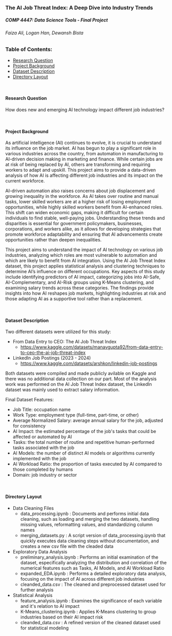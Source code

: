 ### The AI Job Threat Index: A Deep Dive into Industry Trends
##### COMP 4447: Data Science Tools - Final Project
###### Faiza Ali, Logan Han, Dewansh Bista

### Table of Contents:
- [Research Question](#research-question)
- [Project Background](#project-background)
- [Dataset Description](#dataset-description)
- [Directory Layout](#directory-layout)

<br>

#### Research Question

How does new and emerging AI technology impact different job industries?

<br>

#### Project Background

As artificial intelligence (AI) continues to evolve, it is crucial to understand its influence on the job market. 
AI has begun to play a significant role in various industries across the country, from automation in manufacturing 
to AI-driven decision making in marketing and finance. While certain jobs are at risk of being replaced by AI, others 
are transforming and requiring workers to adapt and upskill. This project aims to provide a data-driven analysis of 
how AI is affecting different job industries and its impact on the current workforce.

AI-driven automation also raises concerns about job displacement and growing inequality in the workforce. As AI takes over 
routine and manual tasks, lower skilled workers are at a higher risk of losing employment opportunities, while highly skilled 
workers benefit from AI-enhanced roles. This shift can widen economic gaps, making it difficult for certain individuals to find 
stable, well-paying jobs. Understanding these trends and disparities is essential for government policymakers, businesses, 
corporations, and workers alike, as it allows for developing strategies that promote workforce adaptability and ensuring 
that AI advancements create opportunities rather than deepen inequalities.

This project aims to understand the impact of AI technology on various job industries, analyzing which roles are most vulnerable 
to automation and which are likely to benefit from AI integration. Using the AI Job Threat Index dataset, this project applies 
statistical analysis and clustering techniques to determine AI’s influence on different occupations. Key aspects of this study include 
identifying predictors of AI impact, categorizing jobs into AI-Safe, AI-Complementary, and AI-Risk groups using K-Means clustering, 
and examining salary trends across these categories. The findings provide insights into how AI reshapes job markets, highlighting 
industries at risk and those adapting AI as a supportive tool rather than a replacement.

<br>

#### Dataset Description

Two different datasets were utilized for this study:
- From Data Entry to CEO: The AI Job Threat Index
  - https://www.kaggle.com/datasets/manavgupta92/from-data-entry-to-ceo-the-ai-job-threat-index
- LinkedIn Job Postings (2023 - 2024)
  - https://www.kaggle.com/datasets/arshkon/linkedin-job-postings

Both datasets were compiled and made publicly avilable on Kaggle and there was no additional data collection on our part.
Most of the analysis work was performed on the AI Job Threat Index dataset, the LinkedIn dataset was mainly used to extract salary information. 

Final Dataset Features:
- Job Title: occupation name
- Work Type: employment type (full-time, part-time, or other)
- Average Normalized Salary: average annual salary for the job, adjusted for consistency
- AI Impact: the estimated percentage of the job's tasks that could be affected or automated by AI
- Tasks: the total number of routine and repetitive human-performed tasks associated with the job
- AI Models: the number of distinct AI models or algorithms currently implemented with the job 
- AI Workload Ratio: the proportion of tasks executed by AI compared to those completed by humans
- Domain: job industry or sector

<br>

#### Directory Layout
- Data Cleaning Files  
    - data_processing.ipynb : Documents and performs initial data cleaning, such as loading and merging the two datasets, handling missing values, reformatting values, and standardizing column names
    - merging_datasets.py : A script version of data_processing.ipynb that quickly executes data cleaning steps without documentation, and creates a new csv file with the cleaded data
- Exploratory Data Analysis 
    - preliminary_analysis.ipynb : Performs an initial examination of the dataset, especifically analyzing the distribution and correlation of the numerical features such as Tasks, AI Models, and AI Workload Ratio
    - expanded_EDA.ipynb : Performs a detailed exploratory data analysis, focusing on the impact of AI across different job industries 
    - cleanded_data.csv : The cleaned and preprocessed dataset used for further analysis
- Statistical Analysis 
    - feature_analysis.ipynb : Examines the significance of each variable and it's relation to AI impact 
    - K-Means_clustering.ipynb : Applies K-Means clustering to group industries based on their AI impact risk
    - cleanded_data.csv :  A refined version of the cleaned dataset used for statistical modeling
      
  
